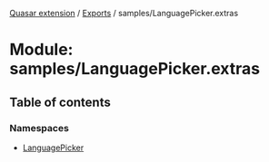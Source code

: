[Quasar extension](../index.md) / [Exports](../modules.md) / samples/LanguagePicker.extras

# Module: samples/LanguagePicker.extras

## Table of contents

### Namespaces

- [LanguagePicker](samples_LanguagePicker_extras.LanguagePicker.md)
